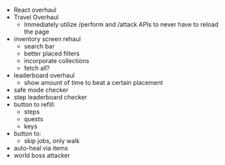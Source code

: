 - React overhaul
- Travel Overhaul
    - Immediately utilize /perform and /attack APIs to never have to reload the page
- inventory screen rehaul
    - search bar
    - better placed filters
    - incorporate collections
    - fetch all?
- leaderboard overhaul
    - show amount of time to beat a certain placement
- safe mode checker
- step leaderboard checker
- button to refill:
    - steps
    - quests
    - keys
- button to:
    - skip jobs, only walk
- auto-heal via items
- world boss attacker
